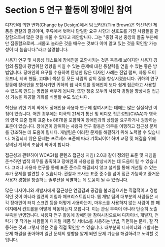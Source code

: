 # Section 5 연구 활동에 장애인 참여

디자인에 의한 변화(Change by Design)에서 팀 브라운(Tim Brown)은 혁신적인 제품은 관찰의 결과이며, 주류에서 벗어나 단일한 요구 사항과 선호도를 가진 사람들을 관찰함으로써 많은 것을 배울 수 있다고 제안합니다. 그는 "종형 곡선 중앙의 돌출 부분에만 집중함으로써...새롭고 놀라운 것을 배우는 것보다 이미 알고 있는 것을 확인할 가능성이 더 높습니다."라고 설명합니다.

사용자 연구 및 사용성 테스트에 장애인을 포함시키는 것은 독특해 보이지만 사용자 경험의 품질에 광범위한 영향을 미칠 수 있는 문제에 대한 통찰력을 얻을 수 있는 좋은 방법입니다. 장애인의 요구를 수용하여 탄생한 많은 디자인 사례는 진입 램프, 자동 도어 오프너, 레버 핸들, 고대비 색상 등 모든 사람의 삶의 질을 향상시켰습니다. 귀하의 연구 활동에 장애인을 포함시키면 귀하의 웹 사이트를 장애인이 보다 쉽게 접근하고 사용할 수 있도록 만드는 방법을 배우게 됩니다. 또한 청중 모두의 사용자 경험을 향상시킬 접근성 기능을 제공할 기회를 식별할 수도 있습니다.

혁신을 위한 기회 외에도 장애인을 사용자 연구에 참여시키는 데에는 많은 실질적인 이점이 있습니다. 어떤 경우에는 미국의 21세기 통신 및 비디오 접근성법(CVAA)과 영국의 영국 표준 협회 표준 bs 8878을 포함하여 장애인과의 상담을 요구하거나 권장하는 표준이 있습니다. 장애인이 참여하는 사용자 연구 활동은 의무를 이행하고 접근성 문제를 강조하는 데 도움이 됩니다. 개발팀은 이러한 문제를 해결하기 위해 노력할 수 있습니다. 해결되지 않은 문제는 프로세스 표준에 따라 기록되어야 하며 교정 및 해결을 위해 정의된 계획의 초점이 되어야 합니다.

접근성과 관련하여 WCAG(웹 콘텐츠 접근성 지침) 2.0과 같이 정의된 표준 및 지침을 준수하면 법적 의무를 충족하고 장애인의 사용성을 향상시키는 데 도움이 될 수 있습니다. 그러나 사용자 연구를 통해 표준 준수로 해결되지 않고 설계를 통해 개선될 수 있는 추가 문제를 발견할 수 있습니다. 관찰과 조사는 표준 준수를 넘어 접근 가능하고 즐거운 사용자 경험을 창출하는 솔루션을 식별하는 데 도움이 될 수 있습니다.

많은 디자이너와 개발자에게 접근성은 연결감과 공감을 불러일으키는 직접적이고 경험적인 것이 아니라 일련의 지침과 체크리스트입니다. 웹 개발 팀의 대부분의 사람들은 시각 장애인이 터치 스크린 등을 어떻게 사용하는지, 마우스를 사용하지 않는 사람이 웹 페이지에서 컨트롤을 어떻게 작동하는지 모릅니다. 이는 관심 부족이 아니라 단순히 노출 부족을 반영합니다. 사용자 연구 활동에 장애인을 참여시킴으로써 디자이너, 개발자, 전략가 및 작가는 사람들이 디지털 제품 및 서비스를 사용하는 방법, 직면하는 문제, 잘 작동하는 것과 그렇지 않은 것을 직접 확인할 수 있습니다. 대부분의 디자이너와 개발자는 문제 해결을 좋아하며 일단 문제의 영향을 알게 되면 문제 기능을 해결하려고 노력할 것입니다.

